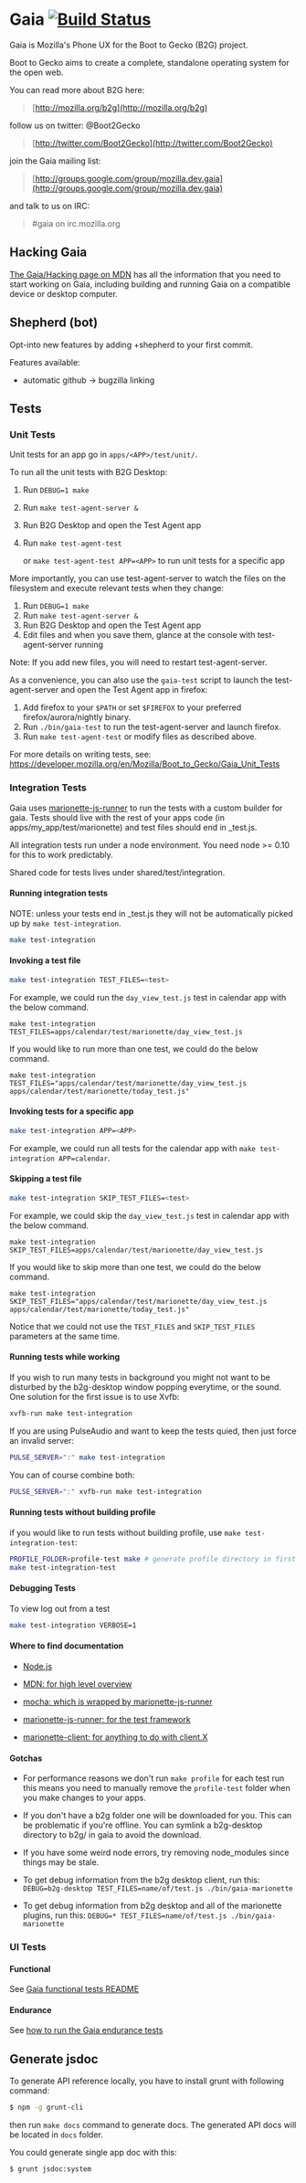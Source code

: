 # Gaia [![Build Status](https://travis-ci.org/mozilla-b2g/gaia.svg)](https://travis-ci.org/mozilla-b2g/gaia)

Gaia is Mozilla's Phone UX for the Boot to Gecko (B2G) project.

Boot to Gecko aims to create a complete, standalone operating system for the open web.

You can read more about B2G here:

> [http://mozilla.org/b2g](http://mozilla.org/b2g)

follow us on twitter: @Boot2Gecko

> [http://twitter.com/Boot2Gecko](http://twitter.com/Boot2Gecko)

join the Gaia mailing list:

> [http://groups.google.com/group/mozilla.dev.gaia](http://groups.google.com/group/mozilla.dev.gaia)

and talk to us on IRC:

>  #gaia on irc.mozilla.org

## Hacking Gaia

[The Gaia/Hacking page on MDN](https://developer.mozilla.org/en-US/docs/Mozilla/Firefox_OS/Platform/Gaia/Hacking) has all the information that you need to start working on Gaia, including building and running Gaia on a compatible device or desktop computer.

## Shepherd (bot)

Opt-into new features by adding +shepherd to your first commit.

Features available:
  - automatic github -> bugzilla linking


## Tests

### Unit Tests

Unit tests for an app go in `apps/<APP>/test/unit/`.

To run all the unit tests with B2G Desktop:

1. Run `DEBUG=1 make`
2. Run `make test-agent-server &`
3. Run B2G Desktop and open the Test Agent app
4. Run `make test-agent-test`

   or `make test-agent-test APP=<APP>` to run unit tests for a
   specific app

More importantly, you can use test-agent-server to watch the files
on the filesystem and execute relevant tests when they change:

1. Run `DEBUG=1 make`
2. Run `make test-agent-server &`
3. Run B2G Desktop and open the Test Agent app
4. Edit files and when you save them, glance at the console with
   test-agent-server running

Note: If you add new files, you will need to restart test-agent-server.

As a convenience, you can also use the `gaia-test` script to launch the
test-agent-server and open the Test Agent app in firefox:

1. Add firefox to your `$PATH` or set `$FIREFOX` to your preferred
   firefox/aurora/nightly binary.
2. Run `./bin/gaia-test` to run the test-agent-server and launch firefox.
3. Run `make test-agent-test` or modify files as described above.

For more details on writing tests, see:
https://developer.mozilla.org/en/Mozilla/Boot_to_Gecko/Gaia_Unit_Tests

### Integration Tests

Gaia uses
[marionette-js-runner](https://github.com/mozilla-b2g/marionette-js-runner)
to run the tests with a custom builder for gaia. Tests should live with the rest of your apps code (in apps/my_app/test/marionette) and
test files should end in _test.js.

All integration tests run under a node environment. You need node >= 0.10
for this to work predictably.

Shared code for tests lives under shared/test/integration.

#### Running integration tests

NOTE: unless your tests end in _test.js they will not be
automatically picked up by `make test-integration`.

```sh
make test-integration
```

#### Invoking a test file

```sh
make test-integration TEST_FILES=<test>
```

For example, we could run the `day_view_test.js` test in calendar app with the below command.
```
make test-integration TEST_FILES=apps/calendar/test/marionette/day_view_test.js
```

If you would like to run more than one test, we could do the below command.
```
make test-integration TEST_FILES="apps/calendar/test/marionette/day_view_test.js apps/calendar/test/marionette/today_test.js"
```

#### Invoking tests for a specific app

```sh
make test-integration APP=<APP>
```

For example, we could run all tests for the calendar app with `make test-integration APP=calendar`.

#### Skipping a test file
```sh
make test-integration SKIP_TEST_FILES=<test>
```
For example, we could skip the `day_view_test.js` test in calendar app with the below command.
```
make test-integration SKIP_TEST_FILES=apps/calendar/test/marionette/day_view_test.js
```

If you would like to skip more than one test, we could do the below command.
```
make test-integration SKIP_TEST_FILES="apps/calendar/test/marionette/day_view_test.js apps/calendar/test/marionette/today_test.js"
```

Notice that we could not use the `TEST_FILES` and `SKIP_TEST_FILES` parameters at the same time.

#### Running tests while working

If you wish to run many tests in background you might not want to be disturbed
by the b2g-desktop window popping everytime, or the sound. One solution for
the first issue is to use Xvfb:

```sh
xvfb-run make test-integration
```

If you are using PulseAudio and want to keep the tests quied, then just force
an invalid server:

```sh
PULSE_SERVER=":" make test-integration
```

You can of course combine both:

```sh
PULSE_SERVER=":" xvfb-run make test-integration
```

#### Running tests without building profile

if you would like to run tests without building profile, use `make test-integration-test`:
```sh
PROFILE_FOLDER=profile-test make # generate profile directory in first time
make test-integration-test
```

#### Debugging Tests

To view log out from a test

```sh
make test-integration VERBOSE=1
```

#### Where to find documentation
  - [Node.js](http://nodejs.org)

  - [MDN: for high level overview](https://developer.mozilla.org/en-US/docs/Marionette/Marionette_JavaScript_Tools)
  - [mocha: which is wrapped by marionette-js-runner](http://visionmedia.github.io/mocha/)
  - [marionette-js-runner: for the test framework](https://github.com/mozilla-b2g/marionette-js-runner)
  - [marionette-client: for anything to do with client.X](http://lightsofapollo.github.io/marionette_js_client/api-docs/classes/Marionette.Client.html)

#### Gotchas

- For performance reasons we don't run `make profile` for each test
  run this means you need to manually remove the `profile-test`
  folder when you make changes to your apps.

- If you don't have a b2g folder one will be downloaded for you.
  This can be problematic if you're offline. You can symlink a
  b2g-desktop directory to b2g/ in gaia to avoid the download.

- If you have some weird node errors, try removing node_modules since
  things may be stale.

- To get debug information from the b2g desktop client, run this:
`DEBUG=b2g-desktop TEST_FILES=name/of/test.js ./bin/gaia-marionette`

- To get debug information from b2g desktop and all of the marionette
plugins, run this:
`DEBUG=* TEST_FILES=name/of/test.js ./bin/gaia-marionette`

### UI Tests

#### Functional

See [Gaia functional tests README](https://github.com/mozilla-b2g/gaia/blob/master/tests/python/gaia-ui-tests/README.md)

#### Endurance

See [how to run the Gaia endurance tests](https://developer.mozilla.org/en-US/docs/Mozilla/Firefox_OS/Platform/Automated_testing/endurance_tests/how_to_run_gaiaui_endurance_tests)

## Generate jsdoc

To generate API reference locally, you have to install grunt with following command:

```sh
$ npm -g grunt-cli
```

then run `make docs` command to generate docs.
The generated API docs will be located in `docs` folder.

You could generate single app doc with this:

```sh
$ grunt jsdoc:system
```

